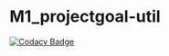 # M1_projectgoal-util
[![Codacy Badge](https://app.codacy.com/project/badge/Grade/959ae6bf9abe4ad5a8e882ab2115d6b4)](https://www.codacy.com/gh/omkar498/M1_projectgoal-util/dashboard?utm_source=github.com&amp;utm_medium=referral&amp;utm_content=omkar498/M1_projectgoal-util&amp;utm_campaign=Badge_Grade)

